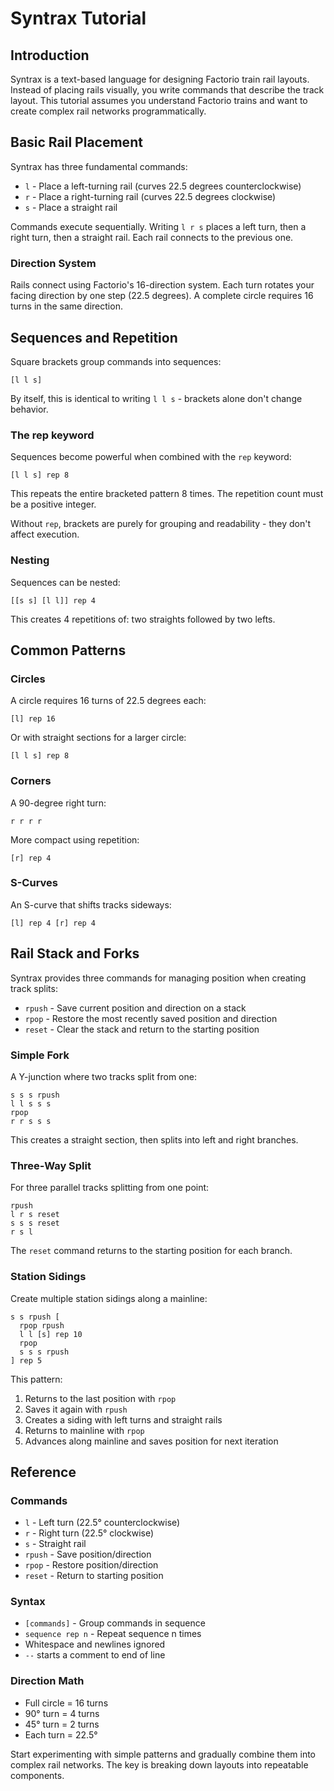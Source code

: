 # Syntrax Tutorial

## Introduction

Syntrax is a text-based language for designing Factorio train rail layouts. Instead of placing rails visually, you write commands that describe the track layout. This tutorial assumes you understand Factorio trains and want to create complex rail networks programmatically.

## Basic Rail Placement

Syntrax has three fundamental commands:

- `l` - Place a left-turning rail (curves 22.5 degrees counterclockwise)
- `r` - Place a right-turning rail (curves 22.5 degrees clockwise)  
- `s` - Place a straight rail

Commands execute sequentially. Writing `l r s` places a left turn, then a right turn, then a straight rail. Each rail connects to the previous one.

### Direction System

Rails connect using Factorio's 16-direction system. Each turn rotates your facing direction by one step (22.5 degrees). A complete circle requires 16 turns in the same direction.

## Sequences and Repetition

Square brackets group commands into sequences:

```
[l l s]
```

By itself, this is identical to writing `l l s` - brackets alone don't change behavior.

### The rep keyword

Sequences become powerful when combined with the `rep` keyword:

```
[l l s] rep 8
```

This repeats the entire bracketed pattern 8 times. The repetition count must be a positive integer.

Without `rep`, brackets are purely for grouping and readability - they don't affect execution.

### Nesting

Sequences can be nested:

```
[[s s] [l l]] rep 4
```

This creates 4 repetitions of: two straights followed by two lefts.

## Common Patterns

### Circles

A circle requires 16 turns of 22.5 degrees each:

```
[l] rep 16
```

Or with straight sections for a larger circle:

```
[l l s] rep 8
```

### Corners

A 90-degree right turn:

```
r r r r
```

More compact using repetition:

```
[r] rep 4
```

### S-Curves

An S-curve that shifts tracks sideways:

```
[l] rep 4 [r] rep 4
```

## Rail Stack and Forks

Syntrax provides three commands for managing position when creating track splits:

- `rpush` - Save current position and direction on a stack
- `rpop` - Restore the most recently saved position and direction
- `reset` - Clear the stack and return to the starting position

### Simple Fork

A Y-junction where two tracks split from one:

```
s s s rpush
l l s s s
rpop
r r s s s
```

This creates a straight section, then splits into left and right branches.

### Three-Way Split

For three parallel tracks splitting from one point:

```
rpush
l r s reset
s s s reset  
r s l
```

The `reset` command returns to the starting position for each branch.

### Station Sidings

Create multiple station sidings along a mainline:

```
s s rpush [
  rpop rpush
  l l [s] rep 10
  rpop
  s s s rpush
] rep 5
```

This pattern:
1. Returns to the last position with `rpop`
2. Saves it again with `rpush` 
3. Creates a siding with left turns and straight rails
4. Returns to mainline with `rpop`
5. Advances along mainline and saves position for next iteration

## Reference

### Commands
- `l` - Left turn (22.5° counterclockwise)
- `r` - Right turn (22.5° clockwise)
- `s` - Straight rail
- `rpush` - Save position/direction
- `rpop` - Restore position/direction
- `reset` - Return to starting position

### Syntax
- `[commands]` - Group commands in sequence
- `sequence rep n` - Repeat sequence n times
- Whitespace and newlines ignored
- `--` starts a comment to end of line

### Direction Math
- Full circle = 16 turns
- 90° turn = 4 turns
- 45° turn = 2 turns
- Each turn = 22.5°

Start experimenting with simple patterns and gradually combine them into complex rail networks. The key is breaking down layouts into repeatable components.
